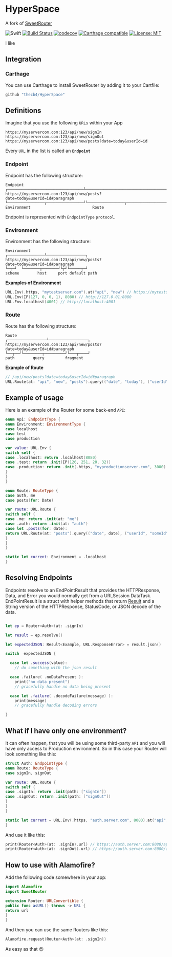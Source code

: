 # HyperSpace
A fork of [SweetRouter](https://github.com/alickbass/SweetRouter)

![Swift](https://img.shields.io/badge/Swift-4.0-orange.svg)
[![Build Status](https://travis-ci.org/thecb4/HyperSpace.svg?branch=master)](https://travis-ci.org/thecb4/HyperSpace)
[![codecov](https://codecov.io/gh/thecb4/HyperSpace/branch/master/graph/badge.svg)](https://codecov.io/gh/thecb4/HyperSpace)
[![Carthage compatible](https://img.shields.io/badge/Carthage-compatible-4BC51D.svg?style=flat)](https://github.com/Carthage/Carthage)
[![License: MIT](https://img.shields.io/badge/License-MIT-yellow.svg)](https://opensource.org/licenses/MIT)


I like

## Integration


### Carthage

You can use Carthage to install SweetRouter by adding it to your Cartfile:

```swift
github "thecb4/HyperSpace"
```

## Definitions

Imagine that you use the following `URLs` within your App

```
https://myservercom.com:123/api/new/signIn
https://myservercom.com:123/api/new/signOut
https://myservercom.com:123/api/new/posts?date=today&userId=id
```

Every `URL` in the list is called an **`Endpoint`**

### Endpoint

Endpoint has the following structure:

```
Endpoint
┌─────────────────────────────────┴────────────────────────────────────┐
https://myservercom.com:123/api/new/posts?date=today&userId=id#paragraph
└────────────────┬────────────────┘└────────────────┬──────────────────┘
Environment                           Route
```

Endpoint is represented with `EndpointType` `protocol`.

### Environment

Environment has the following structure:

```
Environment
┌────────────────┴─────────────────┐
https://myservercom.com:123/api/new/posts?date=today&userId=id#paragraph
└─┬─┘  └───────┬───────┘└┬┘└─────┬─┘
scheme        host     port default path
```

**Examples of Environment**

```swift
URL.Env(.https, "mytestserver.com").at("api", "new") // https://mytestserver.com/api/new/
URL.Env(IP(127, 0, 0, 1), 8080) // http://127.0.01:8080
URL.Env.localhost(4001) // http://localhost:4001
```

### Route
Route has the following structure:

```
Route
┌─────────────────┴─────────────────┐
https://myservercom.com:123/api/new/posts?date=today&userId=id#paragraph
└──┬──┘└────────┬─────────┘└───┬────┘
path        query         fragment
```

**Example of Route**

```swift
// /api/new/posts?date=today&userId=id#paragraph
URL.Route(at: "api", "new", "posts").query(("date", "today"), ("userId", "id")).fragment("paragraph")
```

## Example of usage

Here is an example of the Router for some back-end `API`:

```swift
enum Api: EndpointType {
enum Environment: EnvironmentType {
case localhost
case test
case production

var value: URL.Env {
switch self {
case .localhost: return .localhost(8080)
case .test: return .init(IP(126, 251, 20, 32))
case .production: return .init(.https, "myproductionserver.com", 3000)
}
}
}

enum Route: RouteType {
case auth, me
case posts(for: Date)

var route: URL.Route {
switch self {
case .me: return .init(at: "me")
case .auth: return .init(at: "auth")
case let .posts(for: date):
return URL.Route(at: "posts").query(("date", date), ("userId", "someId"))
}
}
}

static let current: Environment = .localhost
}
```

## Resolving Endpoints
Endpoints resolve to an EndPointResult that provides the HTTPResponse, Data, and Error you would normally get from a URLSession DataTask. EndPointResult is a struct with helper methods that return [Result](https://github.com/thecb4/Result) and a String version of the HTTPResponse, StatusCode, or JSON decode of the data.


```swift

let ep = Router<Auth>(at: .signIn)

let result = ep.resolve()

let expectedJSON: Result<Example, URL.ResponseError> = result.json()

switch  expectedJSON {

  case let .success(value):
    // do something with the json result

  case .failure( .noDataPresent ):
    print("no data present")
    // gracefully handle no data being present

  case let .failure( .decodeFailure(message) ):
    print(message)
    // gracefully handle decoding errors

}


```



## What if I have only one environment?

It can often happen, that you will be using some third-party `API` and you will have only access to Production environment. So in this case your Router will look something like this:

```swift
struct Auth: EndpointType {
enum Route: RouteType {
case signIn, signOut

var route: URL.Route {
switch self {
case .signIn: return .init(path: ["signIn"])
case .signOut: return .init(path: ["signOut"])
}
}
}

static let current = URL.Env(.https, "auth.server.com", 8080).at("api", "new")
}
```

And use it like this:

```swift
print(Router<Auth>(at: .signIn).url) // https://auth.server.com:8080/api/new/signIn
print(Router<Auth>(at: .signOut).url) // https://auth.server.com:8080/api/new/signOut
```

## How to use with Alamofire?

Add the following code somewhere in your app:

```swift
import Alamofire
import SweetRouter

extension Router: URLConvertible {
public func asURL() throws -> URL {
return url
}
}
```

And then you can use the same Routers like this:

```swift
Alamofire.request(Router<Auth>(at: .signIn))
```

As easy as that 😉
